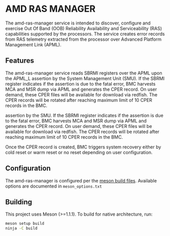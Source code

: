 # AMD RAS MANAGER

The amd-ras-manager service is intended to discover, configure and exercise Out
Of Band (OOB) Reliability Availability and Serviceability (RAS) capabilities
supported by the processors. The service creates error records from RAS
telemetry extracted from the processor over Advanced Platform Management Link
(APML).

## Features

The amd-ras-manager service reads SBRMI registers over the APML upon the APML_L
assertion by the System Management Unit (SMU). If the SBRMI register indicates
if the assertion is due to the fatal error, BMC harvests MCA and MSR dump via
APML and generates the CPER record. On user demand, these CPER files will be
available for download via redfish. The CPER records will be rotated after
reaching maximum limit of 10 CPER records in the BMC.

assertion by the SMU. If the SBRMI register indicates if the assertion is due to
the fatal error, BMC harvests MCA and MSR dump via APML and generates the CPER
record. On user demand, these CPER files will be available for download via
redfish. The CPER records will be rotated after reaching maximum limit of 10
CPER records in the BMC.

Once the CPER record is created, BMC triggers system recovery either by cold
reset or warm reset or no reset depending on user configuration.

## Configuration

The amd-ras-manager is configured per the
[meson build files](https://mesonbuild.com/Build-options.html). Available
options are documented in `meson_options.txt`

## Building

This project uses Meson (>=1.1.1). To build for native architecture, run:

```sh
meson setup build
ninja -C build
```
